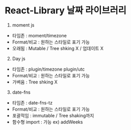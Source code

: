 # React-Library 날짜 라이브러리

1. moment js

- 타임존 : moment/timezone
- Format/비교 : 원하는 스타일로 표기 가능
- 오래됨 : Mutable / Tree shking X / 업데이트 X

2. Day js

- 타임존 : plugin/timezone plugin/utc
- Format/비교 : 원하는 스타일로 표기 가능
- 가벼움 : Tree shking X

3. date-fns

- 타임존 : date-fns-tz
- Format/비교 : 원하는 스타일로 표기 가능
- 포괄적임 : immutable / Tree shaking까지
- 함수형 import : 가능 ex) addWeeks
